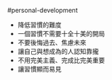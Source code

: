 #personal-development 

-   降低習慣的難度
-   一個習慣不需要十全十美的開局
-   不要後悔過去、焦慮未來
-   讓自己與想成為的人認知靠攏
-   不用完美主義、完成比完美重要
- 讓習慣顯而易見